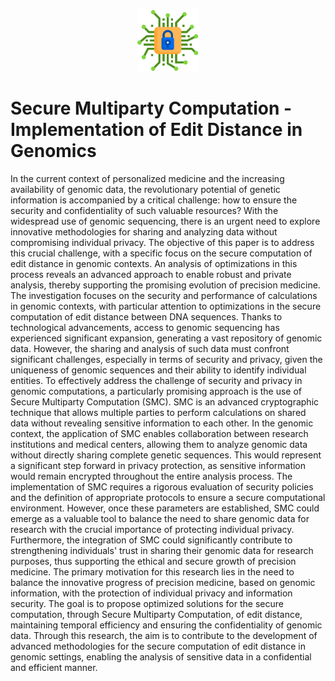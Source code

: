 <p align="center">
    <a href="https://github.com/FRASCOH/SMC-editdistance-genomic/">
        <img src="SMC-Genomic.png" alt="SMC-editdistance-genomic" title="SMC-editdistance-genomic" height="100"/>
    </a>
</p>

# Secure Multiparty Computation - Implementation of Edit Distance in Genomics

In the current context of personalized medicine and the increasing availability of genomic data, the revolutionary potential of genetic information is accompanied by a critical challenge: how to ensure the security and confidentiality of such valuable resources? With the widespread use of genomic sequencing, there is an urgent need to explore innovative methodologies for sharing and analyzing data without compromising individual privacy. The objective of this paper is to address this crucial challenge, with a specific focus on the secure computation of edit distance in genomic contexts. An analysis of optimizations in this process reveals an advanced approach to enable robust and private analysis, thereby supporting the promising evolution of precision medicine. The investigation focuses on the security and performance of calculations in genomic contexts, with particular attention to optimizations in the secure computation of edit distance between DNA sequences. Thanks to technological advancements, access to genomic sequencing has experienced significant expansion, generating a vast repository of genomic data. However, the sharing and analysis of such data must confront significant challenges, especially in terms of security and privacy, given the uniqueness of genomic sequences and their ability to identify individual entities.
To effectively address the challenge of security and privacy in genomic computations, a particularly promising approach is the use of Secure Multiparty Computation (SMC). SMC is an advanced cryptographic technique that allows multiple parties to perform calculations on shared data without revealing sensitive information to each other. In the genomic context, the application of SMC enables collaboration between research institutions and medical centers, allowing them to analyze genomic data without directly sharing complete genetic sequences. This would represent a significant step forward in privacy protection, as sensitive information would remain encrypted throughout the entire analysis process. The implementation of SMC requires a rigorous evaluation of security policies and the definition of appropriate protocols to ensure a secure computational environment. However, once these parameters are established, SMC could emerge as a valuable tool to balance the need to share genomic data for research with the crucial importance of protecting individual privacy. Furthermore, the integration of SMC could significantly contribute to strengthening individuals' trust in sharing their genomic data for research purposes, thus supporting the ethical and secure growth of precision medicine.
The primary motivation for this research lies in the need to balance the innovative progress of precision medicine, based on genomic information, with the protection of individual privacy and information security. The goal is to propose optimized solutions for the secure computation, through Secure Multiparty Computation, of edit distance, maintaining temporal efficiency and ensuring the confidentiality of genomic data. Through this research, the aim is to contribute to the development of advanced methodologies for the secure computation of edit distance in genomic settings, enabling the analysis of sensitive data in a confidential and efficient manner.
